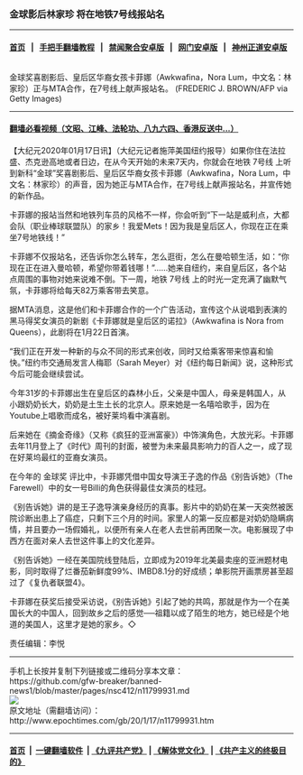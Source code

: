### 金球影后林家珍  将在地铁7号线报站名
------------------------

#### [首页](https://github.com/gfw-breaker/banned-news1/blob/master/README.md) &nbsp;&nbsp;|&nbsp;&nbsp; [手把手翻墙教程](https://github.com/gfw-breaker/guides/wiki) &nbsp;&nbsp;|&nbsp;&nbsp; [禁闻聚合安卓版](https://github.com/gfw-breaker/bn-android) &nbsp;&nbsp;|&nbsp;&nbsp; [网门安卓版](https://github.com/oGate2/oGate) &nbsp;&nbsp;|&nbsp;&nbsp; [神州正道安卓版](https://github.com/SzzdOgate/update) 



<div><img alt="" class="aligncenter wp-post-image" src="http://i.epochtimes.com/assets/uploads/2020/01/793f4072e82de1818b8fed9c73dbe750.jpg"/>
<div class="red16 caption">
 <p>
  金球奖喜剧影后、皇后区华裔女孩卡菲娜（Awkwafina，Nora Lum，中文名：林家珍）正与MTA合作，在7号线上献声报站名。 (FREDERIC J. BROWN/AFP via Getty Images)
 </p>
</div>
</div><hr/>

#### [翻墙必看视频（文昭、江峰、法轮功、八九六四、香港反送中...）](http://167.172.214.107/home.html)

<div><p>
 【大纪元2020年01月17日讯】（大纪元记者施萍美国纽约报导）如果你住在法拉盛、杰克逊高地或者日边，在从今天开始的未来7天内，你就会在地铁
 <ok href="http://www.epochtimes.com/gb/tag/7%E5%8F%B7%E7%BA%BF.html">
  7号线
 </ok>
 上听到新科“金球”奖喜剧影后、皇后区华裔女孩卡菲娜（Awkwafina，Nora Lum，中文名：林家珍）的声音，因为她正与MTA合作，在7号线上献声报站名，并宣传她的新作品。
</p>
<p>
 卡菲娜的报站当然和地铁列车员的风格不一样，你会听到“下一站是威利点，大都会队（职业棒球联盟队）的家乡！我爱Mets！因为我是皇后区人，你现在正在乘坐7号地铁线！”
</p>
<p>
 卡菲娜不仅报站名，还告诉你怎么转车，怎么逛街，怎么在曼哈顿生活，如：“你现在正在进入曼哈顿，希望你带着钱哪！”……她来自纽约，来自皇后区，各个站点周围的事物对她来说难不倒。下一周，地铁
 <ok href="http://www.epochtimes.com/gb/tag/7%E5%8F%B7%E7%BA%BF.html">
  7号线
 </ok>
 上的时光一定充满了幽默气氛，卡菲娜将给每天82万乘客带去笑意。
</p>
<p>
 据MTA消息，这是他们和卡菲娜合作的一个广告活动，宣传这个从说唱到表演的黑马得奖女演员的新剧《卡菲娜就是皇后区的诺拉》（Awkwafina is Nora from Queens），此剧将在1月22日首演。
</p>
<p>
 “我们正在开发一种新的与众不同的形式来创收，同时又给乘客带来惊喜和愉快。”纽约市交通局发言人梅耶（Sarah Meyer）对《纽约每日新闻》说，这种形式今后可能会继续尝试。
</p>
<p>
 今年31岁的卡菲娜出生在皇后区的森林小丘，父亲是中国人，母亲是韩国人，从小跟奶奶长大，奶奶是土生土长的北京人。原来她是一名嘻哈歌手，因为在Youtube上唱歌而成名，被好莱坞看中演喜剧。
</p>
<p>
 后来她在《摘金奇缘》（又称《疯狂的亚洲富豪》）中饰演角色，大放光彩。卡菲娜去年11月登上了《时代》周刊的封面，被誉为未来最具影响力的百人之一，成了现在好莱坞最红的亚裔女演员。
</p>
<p>
 在今年的
 <ok href="http://www.epochtimes.com/gb/tag/%E9%87%91%E7%90%83%E5%A5%96.html">
  金球奖
 </ok>
 评比中，卡菲娜凭借中国女导演王子逸的作品《别告诉她》（The Farewell）中的女一号Billi的角色获得最佳女演员的桂冠。
</p>
<p>
 《别告诉她》讲的是王子逸导演亲身经历的真事。影片中的奶奶在某一天突然被医院诊断出患上了癌症，只剩下三个月的时间。家里人的第一反应都是对奶奶隐瞒病情，并且要办一场假婚礼，以便所有亲人在老人去世前再团聚一次。电影展现了中西方在面对亲人去世这件事上的文化差异。
</p>
<p>
 《别告诉她》一经在美国院线登陆后，立即成为2019年北美最卖座的亚洲题材电影，同时取得了烂番茄新鲜度99%、IMBD8.1分的好成绩；单影院开画票房甚至超过了《复仇者联盟4》。
</p>
<p>
 卡菲娜在获奖后接受采访说，《别告诉她》引起了她的共鸣，那就是作为一个在美国长大的中国人，回到故乡之后的感觉──祖籍以成了陌生的地方，她已经是个地道的美国人，这里才是她的家乡。◇
</p>
<p>
 责任编辑：李悦
</p>
</div>
<hr/>
手机上长按并复制下列链接或二维码分享本文章：<br/>
https://github.com/gfw-breaker/banned-news1/blob/master/pages/nsc412/n11799931.md <br/>
<a href='https://github.com/gfw-breaker/banned-news1/blob/master/pages/nsc412/n11799931.md'><img src='https://github.com/gfw-breaker/banned-news1/blob/master/pages/nsc412/n11799931.md.png'/></a> <br/>
原文地址（需翻墙访问）：http://www.epochtimes.com/gb/20/1/17/n11799931.htm


------------------------
#### [首页](https://github.com/gfw-breaker/banned-news1/blob/master/README.md) &nbsp;|&nbsp; [一键翻墙软件](https://github.com/gfw-breaker/nogfw/blob/master/README.md) &nbsp;| [《九评共产党》](https://github.com/gfw-breaker/9ping.md/blob/master/README.md#九评之一评共产党是什么) | [《解体党文化》](https://github.com/gfw-breaker/jtdwh.md/blob/master/README.md) | [《共产主义的终极目的》](https://github.com/gfw-breaker/gczydzjmd.md/blob/master/README.md)


<img src='http://gfw-breaker.win/banned-news/pages/nsc412/n11799931.md' width='0px' height='0px'/>